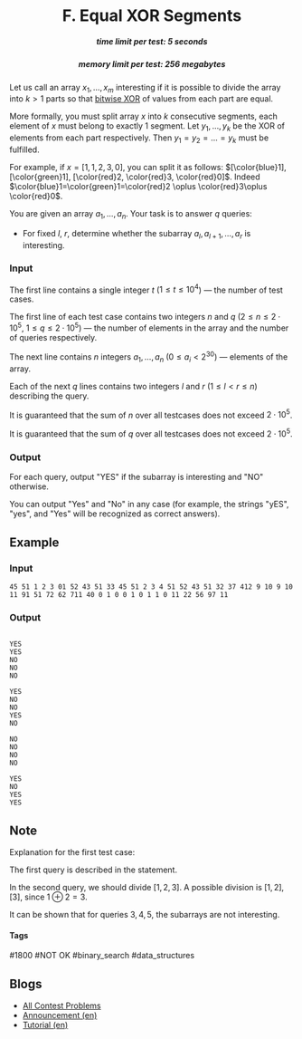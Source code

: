<h1 style='text-align: center;'> F. Equal XOR Segments</h1>

<h5 style='text-align: center;'>time limit per test: 5 seconds</h5>
<h5 style='text-align: center;'>memory limit per test: 256 megabytes</h5>

Let us call an array $x_1,\dots,x_m$ interesting if it is possible to divide the array into $k>1$ parts so that [bitwise XOR](http://tiny.cc/xor_wiki_eng) of values from each part are equal. 

More formally, you must split array $x$ into $k$ consecutive segments, each element of $x$ must belong to exactly $1$ segment. Let $y_1,\dots,y_k$ be the XOR of elements from each part respectively. Then $y_1=y_2=\dots=y_k$ must be fulfilled.

For example, if $x = [1, 1, 2, 3, 0]$, you can split it as follows: $[\color{blue}1], [\color{green}1], [\color{red}2, \color{red}3, \color{red}0]$. Indeed $\color{blue}1=\color{green}1=\color{red}2 \oplus \color{red}3\oplus \color{red}0$.

You are given an array $a_1,\dots,a_n$. Your task is to answer $q$ queries: 

* For fixed $l$, $r$, determine whether the subarray $a_l,a_{l+1},\dots,a_r$ is interesting.
### Input

The first line contains a single integer $t$ ($1\le t\le 10^4$) — the number of test cases.

The first line of each test case contains two integers $n$ and $q$ ($2 \le n \le 2 \cdot 10^5$, $1 \le q \le 2 \cdot 10^5$) — the number of elements in the array and the number of queries respectively.

The next line contains $n$ integers $a_1,\dots,a_n$ ($0 \le a_i < 2^{30}$) — elements of the array.

Each of the next $q$ lines contains two integers $l$ and $r$ ($1 \le l < r \le n$) describing the query.

It is guaranteed that the sum of $n$ over all testcases does not exceed $2 \cdot 10^5$.

It is guaranteed that the sum of $q$ over all testcases does not exceed $2 \cdot 10^5$.

### Output

For each query, output "YES" if the subarray is interesting and "NO" otherwise.

You can output "Yes" and "No" in any case (for example, the strings "yES", "yes", and "Yes" will be recognized as correct answers).

## Example

### Input


```text
45 51 1 2 3 01 52 43 51 33 45 51 2 3 4 51 52 43 51 32 37 412 9 10 9 10 11 91 51 72 62 711 40 0 1 0 0 1 0 1 1 0 11 22 56 97 11
```
### Output

```text

YES
YES
NO
NO
NO

YES
NO
NO
YES
NO

NO
NO
NO
NO

YES
NO
YES
YES

```
## Note

Explanation for the first test case:

The first query is described in the statement.

In the second query, we should divide $[1,2,3]$. A possible division is $[1,2],[3]$, since $1\oplus 2=3$.

It can be shown that for queries $3,4,5$, the subarrays are not interesting.



#### Tags 

#1800 #NOT OK #binary_search #data_structures 

## Blogs
- [All Contest Problems](../Codeforces_Round_943_(Div._3).md)
- [Announcement (en)](../blogs/Announcement_(en).md)
- [Tutorial (en)](../blogs/Tutorial_(en).md)
